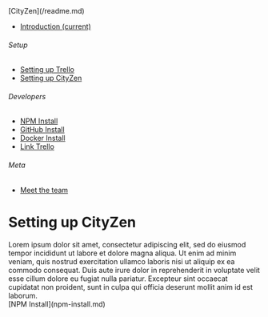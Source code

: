 <nav class="navbar navbar-dark fixed-top bg-dark flex-md-nowrap p-0 shadow">[CityZen](/readme.md)</nav>

<div class="container-fluid">

<div class="row">

<nav class="col-md-2 d-none d-md-block bg-light sidebar">

<div class="sidebar-sticky">

*   [<span data-feather="home"></span>Introduction <span class="sr-only">(current)</span>](/readme.md)

###### <span>Setup</span>[<span data-feather="plus-circle"></span>](#)

*   [<span data-feather="setup-trello"></span>Setting up Trello](/setting-up-trello.md)
*   [<span data-feather="setup-cityzen"></span>Setting up CityZen](/setting-up-cityzen.md)

###### <span>Developers</span>[<span data-feather="plus-circle"></span>](#)

*   [<span data-feather="npm install"></span>NPM Install](/npm-install.md)
*   [<span data-feather="GitHub install"></span>GitHub Install](/gitHub-install.md)
*   [<span data-feather="Docker install"></span>Docker Install](/docker-install.md)
*   [<span data-feather="Link Trello"></span>Link Trello](/link-trello.md)

###### <span>Meta</span>[<span data-feather="plus-circle"></span>](#)

*   [<span data-feather="meet-the-team"></span>Meet the team](/meet-the-team.md)

</div>

</nav>

<main role="main" class="col-md-9 ml-sm-auto col-lg-10 px-4">

<div class="d-flex justify-content-between flex-wrap flex-md-nowrap align-items-center pt-3 pb-2 mb-3 border-bottom">

# Setting up CityZen

</div>

<div class="col-md-9 text-justify align-top">Lorem ipsum dolor sit amet, consectetur adipiscing elit, sed do eiusmod tempor incididunt ut labore et dolore magna aliqua. Ut enim ad minim veniam, quis nostrud exercitation ullamco laboris nisi ut aliquip ex ea commodo consequat. Duis aute irure dolor in reprehenderit in voluptate velit esse cillum dolore eu fugiat nulla pariatur. Excepteur sint occaecat cupidatat non proident, sunt in culpa qui officia deserunt mollit anim id est laborum.</div>

<div class="col-md-5 text-justify float-right">[NPM Install](npm-install.md)</div>

</main>

</div>

</div>
